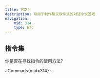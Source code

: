 ```yaml
---
title: 言之叶
description: 可用于制作聊天软件式的对话小说游戏
navigation:
    mid: 314
    type: ETC
---
```


## 指令集

你是否在寻找指令的使用方法?

::Commads{mid=314}
::
